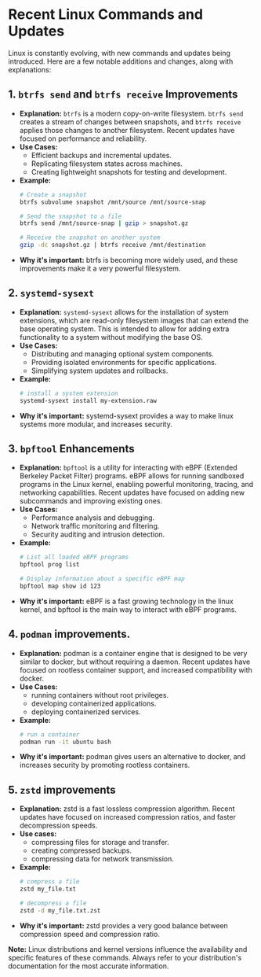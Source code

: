 # Recent Linux Commands and Updates

Linux is constantly evolving, with new commands and updates being introduced. Here are a few notable additions and changes, along with explanations:

## 1. `btrfs send` and `btrfs receive` Improvements

* **Explanation:** `btrfs` is a modern copy-on-write filesystem. `btrfs send` creates a stream of changes between snapshots, and `btrfs receive` applies those changes to another filesystem. Recent updates have focused on performance and reliability.
* **Use Cases:**
    * Efficient backups and incremental updates.
    * Replicating filesystem states across machines.
    * Creating lightweight snapshots for testing and development.
* **Example:**
    ```bash
    # Create a snapshot
    btrfs subvolume snapshot /mnt/source /mnt/source-snap

    # Send the snapshot to a file
    btrfs send /mnt/source-snap | gzip > snapshot.gz

    # Receive the snapshot on another system
    gzip -dc snapshot.gz | btrfs receive /mnt/destination
    ```
* **Why it's important:** btrfs is becoming more widely used, and these improvements make it a very powerful filesystem.

## 2. `systemd-sysext`

* **Explanation:** `systemd-sysext` allows for the installation of system extensions, which are read-only filesystem images that can extend the base operating system. This is intended to allow for adding extra functionality to a system without modifying the base OS.
* **Use Cases:**
    * Distributing and managing optional system components.
    * Providing isolated environments for specific applications.
    * Simplifying system updates and rollbacks.
* **Example:**
    ```bash
    # install a system extension
    systemd-sysext install my-extension.raw
    ```
* **Why it's important:** systemd-sysext provides a way to make linux systems more modular, and increases security.

## 3. `bpftool` Enhancements

* **Explanation:** `bpftool` is a utility for interacting with eBPF (Extended Berkeley Packet Filter) programs. eBPF allows for running sandboxed programs in the Linux kernel, enabling powerful monitoring, tracing, and networking capabilities. Recent updates have focused on adding new subcommands and improving existing ones.
* **Use Cases:**
    * Performance analysis and debugging.
    * Network traffic monitoring and filtering.
    * Security auditing and intrusion detection.
* **Example:**
    ```bash
    # List all loaded eBPF programs
    bpftool prog list

    # Display information about a specific eBPF map
    bpftool map show id 123
    ```
* **Why it's important:** eBPF is a fast growing technology in the linux kernel, and bpftool is the main way to interact with eBPF programs.

## 4. `podman` improvements.

* **Explanation:** podman is a container engine that is designed to be very similar to docker, but without requiring a daemon. Recent updates have focused on rootless container support, and increased compatibility with docker.
* **Use Cases:**
    * running containers without root privileges.
    * developing containerized applications.
    * deploying containerized services.
* **Example:**
    ```bash
    # run a container
    podman run -it ubuntu bash
    ```
* **Why it's important:** podman gives users an alternative to docker, and increases security by promoting rootless containers.

## 5. `zstd` improvements

* **Explanation:** zstd is a fast lossless compression algorithm. Recent updates have focused on increased compression ratios, and faster decompression speeds.
* **Use cases:**
    * compressing files for storage and transfer.
    * creating compressed backups.
    * compressing data for network transmission.
* **Example:**
    ```bash
    # compress a file
    zstd my_file.txt

    # decompress a file
    zstd -d my_file.txt.zst
    ```
* **Why it's important:** zstd provides a very good balance between compression speed and compression ratio.

**Note:** Linux distributions and kernel versions influence the availability and specific features of these commands. Always refer to your distribution's documentation for the most accurate information.

